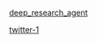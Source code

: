 [deep_research_agent](https://github.com/swirl-ai/ai-angineers-handbook/tree/main/building_agents_from_scratch/deep_research_agent)

[twitter-1](https://x.com/techNmak/status/1922711101839417613/photo/1)
